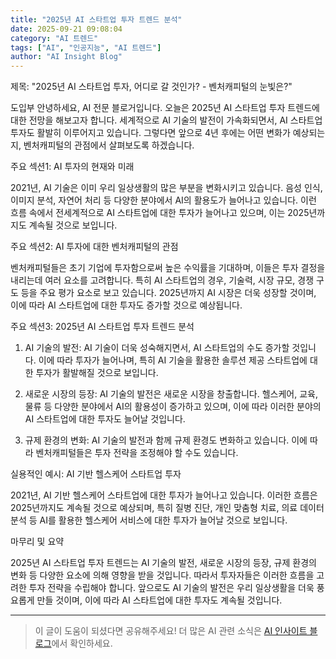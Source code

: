 ```yaml
---
title: "2025년 AI 스타트업 투자 트렌드 분석"
date: 2025-09-21 09:08:04
category: "AI 트렌드"
tags: ["AI", "인공지능", "AI 트렌드"]
author: "AI Insight Blog"
---
```


제목: "2025년 AI 스타트업 투자, 어디로 갈 것인가? - 벤처캐피털의 눈빛은?"

도입부
안녕하세요, AI 전문 블로거입니다. 오늘은 2025년 AI 스타트업 투자 트렌드에 대한 전망을 해보고자 합니다. 세계적으로 AI 기술의 발전이 가속화되면서, AI 스타트업 투자도 활발히 이루어지고 있습니다. 그렇다면 앞으로 4년 후에는 어떤 변화가 예상되는지, 벤처캐피털의 관점에서 살펴보도록 하겠습니다.

주요 섹션1: AI 투자의 현재와 미래

2021년, AI 기술은 이미 우리 일상생활의 많은 부분을 변화시키고 있습니다. 음성 인식, 이미지 분석, 자연어 처리 등 다양한 분야에서 AI의 활용도가 늘어나고 있습니다. 이런 흐름 속에서 전세계적으로 AI 스타트업에 대한 투자가 늘어나고 있으며, 이는 2025년까지도 계속될 것으로 보입니다.

주요 섹션2: AI 투자에 대한 벤처캐피털의 관점

벤처캐피털들은 초기 기업에 투자함으로써 높은 수익률을 기대하며, 이들은 투자 결정을 내리는데 여러 요소를 고려합니다. 특히 AI 스타트업의 경우, 기술력, 시장 규모, 경쟁 구도 등을 주요 평가 요소로 보고 있습니다. 2025년까지 AI 시장은 더욱 성장할 것이며, 이에 따라 AI 스타트업에 대한 투자도 증가할 것으로 예상됩니다.

주요 섹션3: 2025년 AI 스타트업 투자 트렌드 분석

1. AI 기술의 발전: AI 기술이 더욱 성숙해지면서, AI 스타트업의 수도 증가할 것입니다. 이에 따라 투자가 늘어나며, 특히 AI 기술을 활용한 솔루션 제공 스타트업에 대한 투자가 활발해질 것으로 보입니다.

2. 새로운 시장의 등장: AI 기술의 발전은 새로운 시장을 창출합니다. 헬스케어, 교육, 물류 등 다양한 분야에서 AI의 활용성이 증가하고 있으며, 이에 따라 이러한 분야의 AI 스타트업에 대한 투자도 늘어날 것입니다.

3. 규제 환경의 변화: AI 기술의 발전과 함께 규제 환경도 변화하고 있습니다. 이에 따라 벤처캐피털들은 투자 전략을 조정해야 할 수도 있습니다.

실용적인 예시: AI 기반 헬스케어 스타트업 투자

2021년, AI 기반 헬스케어 스타트업에 대한 투자가 늘어나고 있습니다. 이러한 흐름은 2025년까지도 계속될 것으로 예상되며, 특히 질병 진단, 개인 맞춤형 치료, 의료 데이터 분석 등 AI를 활용한 헬스케어 서비스에 대한 투자가 늘어날 것으로 보입니다.

마무리 및 요약

2025년 AI 스타트업 투자 트렌드는 AI 기술의 발전, 새로운 시장의 등장, 규제 환경의 변화 등 다양한 요소에 의해 영향을 받을 것입니다. 따라서 투자자들은 이러한 흐름을 고려한 투자 전략을 수립해야 합니다. 앞으로도 AI 기술의 발전은 우리 일상생활을 더욱 풍요롭게 만들 것이며, 이에 따라 AI 스타트업에 대한 투자도 계속될 것입니다.

---

> 이 글이 도움이 되셨다면 공유해주세요! 
> 더 많은 AI 관련 소식은 [AI 인사이트 블로그](https://tonyhwang1004.github.io/ai-insight-blog)에서 확인하세요.
